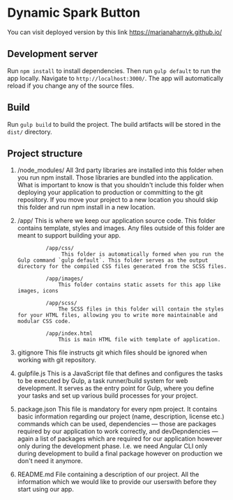 # Dynamic Spark Button 
You can visit deployed version by this link https://marianaharnyk.github.io/

## Development server

Run `npm install` to install dependencies. Then run `gulp default` to run the app locally. Navigate to `http://localhost:3000/`. The app will automatically reload if you change any of the source files.

## Build

Run `gulp build` to build the project. The build artifacts will be stored in the `dist/` directory.


## Project structure

1. /node_modules/
    All 3rd party libraries are installed into this folder when you run npm install. Those libraries are bundled into the application. What is important to know is that you shouldn't include this folder when deploying your application to production or committing to the git repository. If you move your project to a new location you should skip this folder and run npm install in a new location.

2. /app/
       This is where we keep our application source code.
            This folder contains template, styles and images. Any files outside of this folder are meant to support building your app.

                /app/css/
                     This folder is automatically formed when you run the Gulp command `gulp default`. This folder serves as the output directory for the compiled CSS files generated from the SCSS files.

                /app/images/
                    This folder contains static assets for this app like images, icons

                /app/scss/
                    The SCSS files in this folder will contain the styles for your HTML files, allowing you to write more maintainable and modular CSS code.
               
                /app/index.html
                    This is main HTML file with template of application.


3. gitignore
    This file instructs git which files should be ignored when working with git repository.

4. gulpfile.js
    This is a JavaScript file that defines and configures the tasks to be executed by Gulp, a task runner/build system for web development. It serves as the entry point for Gulp, where you define your tasks and set up various build processes for your project.

5. package.json
    This file is mandatory for every npm project. It contains basic information regarding our project (name, description, license etc.) commands which can be used, dependencies — those are packages required by our application to work correctly, and devDepndencies — again a list of packages which are required for our application however only during the development phase. I.e. we need Angular CLI only during development to build a final package however on production we don't need it anymore.

6. README.md
    File containing a description of our project. All the information which we would like to provide our userswith before they start using our app.

